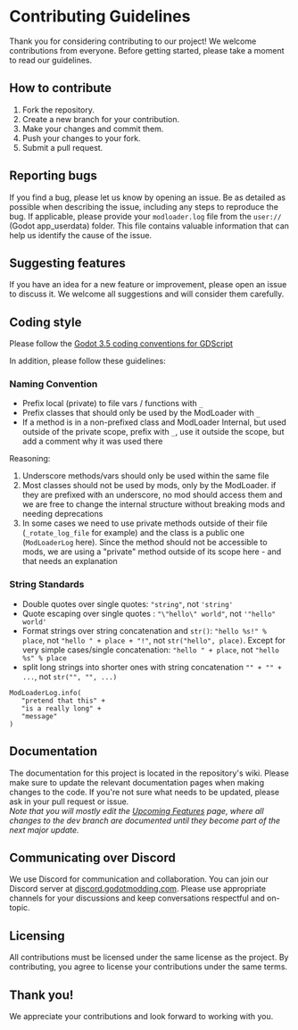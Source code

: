 # Contributing Guidelines

Thank you for considering contributing to our project! We welcome contributions from everyone. Before getting started, please take a moment to read our guidelines.

## How to contribute

1. Fork the repository.
2. Create a new branch for your contribution.
3. Make your changes and commit them.
4. Push your changes to your fork.
5. Submit a pull request.

## Reporting bugs

If you find a bug, please let us know by opening an issue. Be as detailed as possible when describing the issue, including any steps to reproduce the bug. If applicable, please provide your `modloader.log` file from the `user://` (Godot app_userdata) folder. This file contains valuable information that can help us identify the cause of the issue.

## Suggesting features

If you have an idea for a new feature or improvement, please open an issue to discuss it. We welcome all suggestions and will consider them carefully.

## Coding style

Please follow the [Godot 3.5 coding conventions for GDScript](https://docs.godotengine.org/en/3.5/tutorials/scripting/gdscript/gdscript_styleguide.html)

In addition, please follow these guidelines:

### Naming Convention
- Prefix local (private) to file vars / functions with `_`
- Prefix classes that should only be used by the ModLoader with `_`
- If a method is in a non-prefixed class and ModLoader Internal, but used outside of the private scope, prefix with `_`, use it outside the scope, but add a comment why it was used there

Reasoning:
1. Underscore methods/vars should only be used within the same file
2. Most classes should not be used by mods, only by the ModLoader. if they are prefixed with an underscore, no mod should access them and we are free to change the internal structure without breaking mods and needing deprecations
3. In some cases we need to use private methods outside of their file (`_rotate_log_file` for example) and the class is a public one (`ModLoaderLog` here). Since the method should not be accessible to mods, we are using a "private" method outside of its scope here - and that needs an explanation

### String Standards
- Double quotes over single quotes: `"string"`, not `'string'`
- Quote escaping over single quotes : `"\"hello\" world"`, not `'"hello" world'`
- Format strings over string concatenation and `str()`: `"hello %s!" % place`, not `"hello " + place + "!"`, not `str("hello", place)`. Except for very simple cases/single concatenation: `"hello " + place`, not `"hello %s" % place`
- split long strings into shorter ones with string concatenation `"" + "" + ...`, not `str("", "", ...)`
```gdscript
ModLoaderLog.info(
   "pretend that this" +
   "is a really long" +
   "message"
)
```

## Documentation

The documentation for this project is located in the repository's wiki. Please make sure to update the relevant documentation pages when making changes to the code. If you're not sure what needs to be updated, please ask in your pull request or issue.  
*Note that you will mostly edit the [Upcoming Features](https://github.com/GodotModding/godot-mod-loader/wiki/Upcoming-Features) page, where all changes to the dev branch are documented until they become part of the next major update.*

## Communicating over Discord
We use Discord for communication and collaboration. You can join our Discord server at [discord.godotmodding.com](https://discord.godotmodding.com). Please use appropriate channels for your discussions and keep conversations respectful and on-topic.

## Licensing

All contributions must be licensed under the same license as the project. By contributing, you agree to license your contributions under the same terms.

## Thank you!

We appreciate your contributions and look forward to working with you.